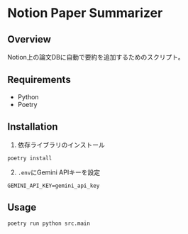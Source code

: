 # Notion Paper Summarizer
## Overview
Notion上の論文DBに自動で要約を追加するためのスクリプト。

## Requirements
- Python
- Poetry

## Installation
1. 依存ライブラリのインストール
```
poetry install
```

2. `.env`にGemini APIキーを設定
```
GEMINI_API_KEY=gemini_api_key
```

## Usage
```
poetry run python src.main
```
